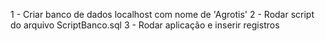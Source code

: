 1 - Criar banco de dados localhost com nome de 'Agrotis'
2 - Rodar script do arquivo ScriptBanco.sql
3 - Rodar aplicação e inserir registros
